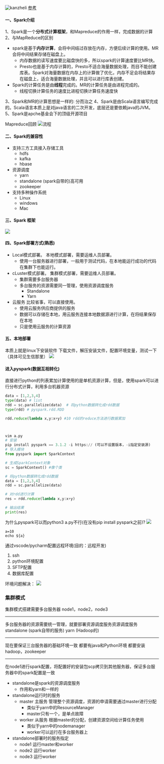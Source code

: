 
![kanzheli](大数据01.jpg)
[参考](https://www.bilibili.com/video/BV1LU4y1e7Ve/)

#### 一、Spark介绍 
1、Spark是一个**分布式计算框架**，和Mapreduce的作用一样，完成数据的计算
2、与MapReduce的区别
* spark是基于**内存计算**，会将中间结过存放在内存，方便后续计算的使用。MR会将中间结果存储在磁盘上。
    * 内存数据的读写速度要比磁盘快的多，所以spark的计算速度要比MR快。
    * Presto也是基于内存计算的，Presto不适合海量数据处理，而目不能创建库表。Spark对海量数据在内存上的计算做了优化，内存不足会将结果存在磁盘上，适合海量数据处理，并且可以进行库表创建。
* Spark的计算任务是由**线程**完成的。MR的计算任务是由进程完成的。
    * 线程切换计算任务的速度比进程切换计算任务速度快

3、Spark和MR的计算思想是一样的: 分而治之
4、Spark是由Scala语言编写完成的。Scala语言本质上是对java语言的二次开发，底层还是要依赖java的JVM。
5、Spark是apche基金会下的顶级开源项目

Mapreduce回顾
![流程](%E5%A4%A7%E6%95%B0%E6%8D%AE02.jpg)


#### 二、Spark的兼容性
* 支持三方工具接入存储工具
    * hdfs
    * kafka
    * hbase
* 资源调度
    * yarn
    * standalone (spark自带的)高可用
    * zookeeper
* 支持多种操作系统
    * Linux
    * windows
    * Mac


#### 三、Spark 框架
![](./%E5%A4%A7%E6%95%B0%E6%8D%AE03.jpg)

#### 四、Spark部署方式(熟悉)
* Local模式部署。 本地模式部署，需要运维人员部署。
    * 使用一台服务器进行部署，一般用于测试代码，在本地能运行成功的代码在集群下也能运行。
* cLuster模式部署。 集群模式部署，需要运维人员部署。
    * 集群需要多台服务器
    * 多台服务的资源需要同一管理，使用资源调度服务
        * Standalone
        * Yarn
* 云服务 比较省事，可以直接使用。
  * 使用云服务供应商提供的服务
  * 数据可以存储在本地，用云服务连接本地数据源进行计算，在将结果保存在本地
  * 只是使用云服务的计算资源


#### 五、本地部署
本质上就是linux下安装软件
下载文件，解压安装文件，配置环境变量，测试一下（具体可见生信那里）
![](./%E5%A4%A7%E6%95%B0%E6%8D%AE04.jpg)


#### 进入pyspark(数据互相转化)
直接进行python的列表累加计算使用的是单机资源计算，但是，使用spark可以进行分布式计算，利用多台机器资源
```python
data = [1,2,3,4]
type(data) # list
rdd = sc.parallelize(data)  # 将python数据转化成rdd数据
type(rdd) # pyspark.rdd.RDD

rdd.reduce(lambda x,y:x+y) #10 rdd的reduce方法进行数据累加



vim a.py
# 安装
pip install pyspark == 3.1.2 -i https:// (可以不设置版本，-i指定安装源)
# 导入模块
from pyspark import SparkContext

# 生成SparkContext对象
sc = SparkContext() #像个类

# 将python数据转化成rdd数据
data = [1,2,3,4]
rdd = sc.parallelize(data)

# 对rdd进行计算
res = rdd.reduce(lambda x,y:x+y)

# 输出结果
print(res)

```

为什么pyspark可以而python3 a.py不行(在没有pip install pyspark之前)?
![](./%E5%A4%A7%E6%95%B0%E6%8D%AE05.jpg)
```shell
a=10
echo ${a}
```

通过vscode/pycharm配置远程环境(目的：远程开发)
1. ssh
2. python环境配置
3. SFTP配置
4. 数据库配置
   

环境问题解决：
![](./%E5%A4%A7%E6%95%B0%E6%8D%AE06.jpg)



### 集群模式
集群模式搭建需要多台服务器
node1，node2，node3

---
多台服务器的资源需要统一管理，就要部署资源调度服务资源调度服务
standalone (spark自带的服务) yarn (Hadoop的)

---
现在要保证三台服务器的基础环境一致
都要有java和Python环境
都要安装hadoop，zookeeper

---
在node1进行spark配置，将配置好的安装包scp拷贝到其他服务器，保证多台服务器中的spark配置是一致


* standalone是spark的资源调度服务
  * 作用和yarn和一样的
* standalone运行时的服务
    * master 主服务 管理整个资源调度，资源的申请需要通过master进行分配
      * 类似于yarn中的ResourceManager
      * master只有一个，是单点故障
    * worker 从服务 根据master的分配，创建资源空间给计算任务使用
      * 类似于yarn中的nodemanager
      * worker可以运行在多台服务器上 
* standalone部署时的服务指定
    * node1 运行master和worker
    * node2 运行worker
    * node3 运行worker
